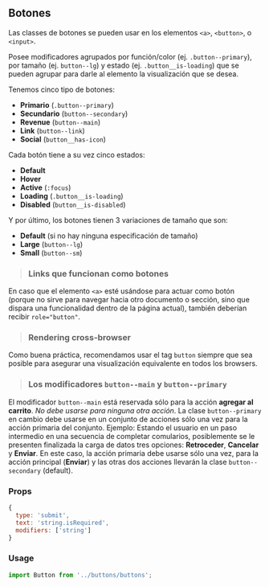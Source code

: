 ## Botones

Las classes de botones se pueden usar en los elementos `<a>`, `<button>`, o `<input>`.

Posee modificadores agrupados por función/color (ej. `.button--primary`), por tamaño (ej. `button--lg`) y estado (ej. `.button__is-loading`) que se pueden agrupar para darle al elemento la visualización que se desea.

Tenemos cinco tipo de botones:
* **Primario** (`.button--primary`)
* **Secundario** (`button--secondary`)
* **Revenue** (`button--main`)
* **Link** (`button--link`)
* **Social** (`button__has-icon`)

Cada botón tiene a su vez cinco estados:
* **Default**
* **Hover**
* **Active** (`:focus`)
* **Loading** (`.button__is-loading`)
* **Disabled** (`button__is-disabled`)

Y por último, los botones tienen 3 variaciones de tamaño que son:
* **Default** (si no hay ninguna especificación de tamaño)
* **Large** (`button--lg`)
* **Small** (`button--sm`)

> ### Links que funcionan como botones ###
En caso que el elemento `<a>` esté usándose para actuar como botón (porque no sirve para navegar hacia otro documento o sección, sino que dispara una funcionalidad dentro de la página actual), también deberían recibir `role="button"`.

> ### Rendering cross-browser ###
Como buena práctica, recomendamos usar el tag `button` siempre que sea posible para asegurar una visualización equivalente en todos los browsers.

> ### Los modificadores `button--main` y `button--primary` ###
El modificador `button--main` está reservada sólo para la acción **agregar al carrito**. *No debe usarse para ninguna otra acción*. La clase `button--primary` en cambio debe usarse en un conjunto de acciones sólo una vez para la acción primaria del conjunto. Ejemplo: Estando el usuario en un paso intermedio en una secuencia de completar comularios, posiblemente se le presenten finalizada la carga de datos tres opciones: **Retroceder**, **Cancelar** y **Enviar**. En este caso, la acción primaria debe usarse sólo una vez, para la acción principal (**Enviar**) y las otras dos acciones llevarán la clase `button--secondary` (default).

### Props

```javascript
{
  type: 'submit',
  text: 'string.isRequired',
  modifiers: ['string']
}
```

### Usage

```javascript
import Button from '../buttons/buttons';
```
